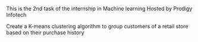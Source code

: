 This is the 2nd task of the internship in Machine learning Hosted by Prodigy Infotech

Create a K-means clustering algorithm to group customers of a retail store based on their purchase history
